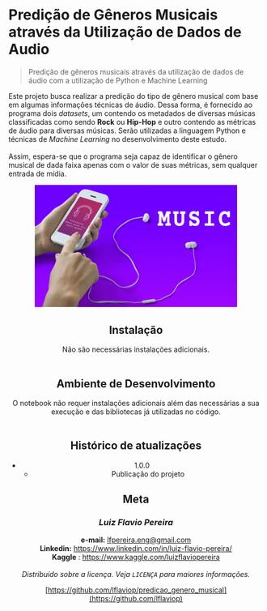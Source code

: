 # Predição de Gêneros Musicais através da Utilização de Dados de Audio
> Predição de gêneros musicais através da utilização de dados de áudio com a utilização de Python e Machine Learning

Este projeto busca realizar a predição do tipo de gênero musical com base em algumas informações técnicas de áudio. Dessa forma, é fornecido ao programa dois _datasets_, um contendo os metadados de diversas músicas classificadas como sendo **Rock** ou **Hip-Hop** e outro contendo as métricas de áudio para diversas músicas. Serão utilizadas a linguagem Python e técnicas de _Machine Learning_ no desenvolvimento deste estudo.<br><br>Assim, espera-se que o programa seja capaz de identificar o gênero musical de dada faixa apenas com o valor de suas métricas, sem qualquer entrada de mídia.

<center><img src="images/music_headphone.jpg" alt="drawing" width="400"/>
   
## Instalação
Não são necessárias instalações adicionais.<br><br>

## Ambiente de Desenvolvimento
O notebook não requer instalações adicionais além das necessárias a sua execução e das bibliotecas já utilizadas no código.<br><br>


## Histórico de atualizações
* 1.0.0
    * Publicação do projeto

## Meta

### **_Luiz Flavio Pereira_**<br>
**e-mail:** lfpereira.eng@gmail.com<br>
**Linkedin:** <https://www.linkedin.com/in/luiz-flavio-pereira/><br>
**Kaggle** : <https://www.kaggle.com/luizflaviopereira>
<br><br>_Distribuído sobre a licença. Veja `LICENÇA` para maiores informações._

[https://github.com/lflaviop/predicao_genero_musical](https://github.com/lflaviop)
